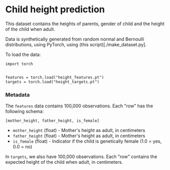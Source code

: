 # Child height prediction

This dataset contains the heights of parents, gender of child and the height of the child when adult.

Data is synthetically generated from random normal and Bernoulli distributions, using PyTorch, using (this script)[./make_dataset.py].

To load the data:
```python3
import torch


features = torch.load("height_features.pt")
targets = torch.load("height_targets.pt")
```

### Metadata
The `features` data contains 100,000 observations. Each "row" has the following schema:
```
[mother_height, father_height, is_female]
```
- `mother_height` (float) - Mother's height as adult, in centimeters
- `father_height` (float) - Mother's height as adult, in centimeters
- `is_female` (float) - Indicator if the child is genetically female (1.0 = yes, 0.0 = no)

In `targets`, we also have 100,000 observations. Each "row" contains the expected height of the child when adult, in centimeters.
